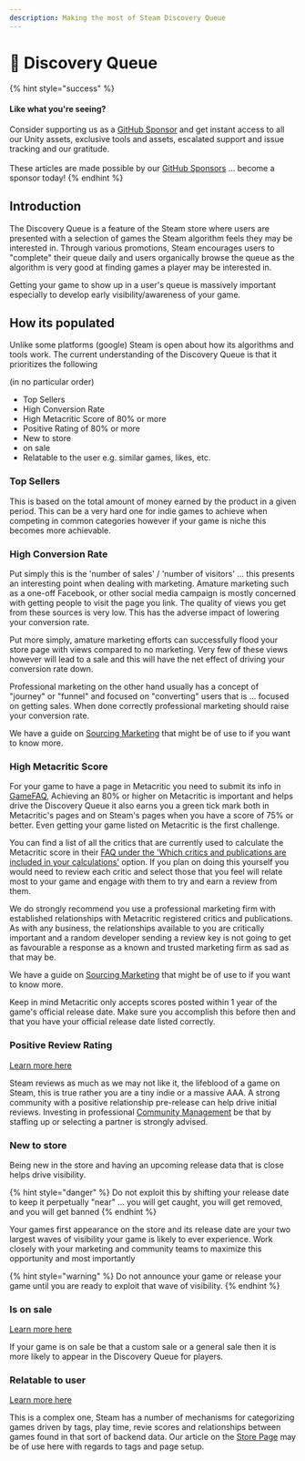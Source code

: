 ```yaml
---
description: Making the most of Steam Discovery Queue
---
```


# 🔎 Discovery Queue

{% hint style="success" %}
#### Like what you're seeing?

Consider supporting us as a [GitHub Sponsor](../../where-to-buy/become-a-sponsor.md) and get instant access to all our Unity assets, exclusive tools and assets, escalated support and issue tracking and our gratitude.\
\
These articles are made possible by our [GitHub Sponsors](https://github.com/sponsors/heathen-engineering) ... become a sponsor today!
{% endhint %}

## Introduction

The Discovery Queue is a feature of the Steam store where users are presented with a selection of games the Steam algorithm feels they may be interested in. Through various promotions, Steam encourages users to "complete" their queue daily and users organically browse the queue as the algorithm is very good at finding games a player may be interested in.

Getting your game to show up in a user's queue is massively important especially to develop early visibility/awareness of your game.

## How its populated

Unlike some platforms (google) Steam is open about how its algorithms and tools work. The current understanding of the Discovery Queue is that it prioritizes the following&#x20;

(in no particular order)

* Top Sellers
* High Conversion Rate
* High Metacritic Score of 80% or more
* Positive Rating of 80% or more
* New to store
* on sale
* Relatable to the user e.g. similar games, likes, etc.

### Top Sellers

This is based on the total amount of money earned by the product in a given period. This can be a very hard one for indie games to achieve when competing in common categories however if your game is niche this becomes more achievable.

### High Conversion Rate

Put simply this is the 'number of sales' / 'number of visitors' ... this presents an interesting point when dealing with marketing. Amature marketing such as a one-off Facebook, or other social media campaign is mostly concerned with getting people to visit the page you link. The quality of views you get from these sources is very low. This has the adverse impact of lowering your conversion rate.

Put more simply, amature marketing efforts can successfully flood your store page with views compared to no marketing. Very few of these views however will lead to a sale and this will have the net effect of driving your conversion rate down.

Professional marketing on the other hand usually has a concept of "journey" or "funnel" and focused on "converting" users that is ... focused on getting sales. When done correctly professional marketing should raise your conversion rate.&#x20;

We have a guide on [Sourcing Marketing](../../guides/getting-started/sourcing-resources/marketing.md) that might be of use to if you want to know more.

### High Metacritic Score

For your game to have a page in Metacritic you need to submit its info in [GameFAQ](https://www.gamefaqs.com/contribute/submit\_data), Achieving an 80% or higher on Metacritic is important and helps drive the Discovery Queue it also earns you a green tick mark both in Metacritic's pages and on Steam's pages when you have a score of 75% or better. Even getting your game listed on Metacritic is the first challenge.

You can find a list of all the critics that are currently used to calculate the Metacritic score in their [FAQ under the 'Which critics and publications are included in your calculations'](https://www.metacritic.com/faq#item20) option. If you plan on doing this yourself you would need to review each critic and select those that you feel will relate most to your game and engage with them to try and earn a review from them.

We do strongly recommend you use a professional marketing firm with established relationships with Metacritic registered critics and publications. As with any business, the relationships available to you are critically important and a random developer sending a review key is not going to get as favourable a response as a known and trusted marketing firm as sad as that may be.

We have a guide on [Sourcing Marketing](../../guides/getting-started/sourcing-resources/marketing.md) that might be of use to if you want to know more.

Keep in mind Metacritic only accepts scores posted within 1 year of the game's official release date. Make sure you accomplish this before then and that you have your official release date listed correctly.&#x20;

### Positive Review Rating

[Learn more here](reviews.md)

Steam reviews as much as we may not like it, the lifeblood of a game on Steam, this is true rather you are a tiny indie or a massive AAA. A strong community with a positive relationship pre-release can help drive initial reviews. Investing in professional [Community Management](../community/) be that by staffing up or selecting a partner is strongly advised.

### New to store

Being new in the store and having an upcoming release data that is close helps drive visibility.&#x20;

{% hint style="danger" %}
Do not exploit this by shifting your release date to keep it perpetually "near" ... you will get caught, you will get removed, and you will get banned
{% endhint %}

Your games first appearance on the store and its release date are your two largest waves of visibility your game is likely to ever experience. Work closely with your marketing and community teams to maximize this opportunity and most importantly&#x20;

{% hint style="warning" %}
Do not announce your game or release your game until you are ready to exploit that wave of visibility.
{% endhint %}

### Is on sale

[Learn more here](sales.md)

If your game is on sale be that a custom sale or a general sale then it is more likely to appear in the Discovery Queue for players.&#x20;

### Relatable to user

[Learn more here](store-page.md)

This is a complex one, Steam has a number of mechanisms for categorizing games driven by tags, play time, revie scores and relationships between games found in that sort of backend data. Our article on the [Store Page](store-page.md) may be of use here with regards to tags and page setup.
